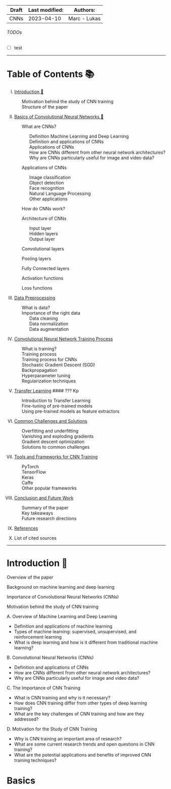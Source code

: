 | Draft | Last modified: | Authors:     |
|-------|----------------|--------------|
| CNNs  | 2023-04-10     | Marc - Lukas |

###### TODOs

- [ ] test

---

# Table of Contents 📚

1. <a href="#introduction">Introduction 📝</a>

    1. Motivation behind the study of CNN training
    2. Structure of the paper

2. <a href="#basics">Basics of Convolutional Neural Networks 🧠</a>

    1. What are CNNs?

        1. Definition Machine Learning and Deep Learning
        2. Definition and applications of CNNs
        3. Applications of CNNs
        4. How are CNNs different from other neural network architectures?
        5. Why are CNNs particularly useful for image and video data?

    2. Applications of CNNs
    
        1. Image classification
        2. Object detection
        3. Face recognition
        4. Natural Language Processing
        5. Other applications

    3. How do CNNs work?
    4. Architecture of CNNs

        1. Input layer
        2. Hidden layers
        3. Output layer

    5. Convolutional layers
    6. Pooling layers
    7. Fully Connected layers
    8. Activation functions
    9. Loss functions

3. <a href="#data-preprocessing">Data Preprocessing</a>

    1. What is data?
    2. Importance of the right data
        1. Data cleaning
        2. Data normalization
        3. Data augmentation

4. <a href="#training-process">Convolutional Neural Network Training Process</a>

    1. What is training?
    2. Training process
    3. Training process for CNNs
    4. Stochastic Gradient Descent (SGD)
    5. Backpropagation
    6. Hyperparameter tuning
    7. Regularization techniques

5. <a href="#transfer-learning">Transfer Learning</a> #### ??? Kp

    1. Introduction to Transfer Learning
    2. Fine-tuning of pre-trained models
    3. Using pre-trained models as feature extractors

6. <a href="#challenges">Common Challenges and Solutions</a>

    1. Overfitting and underfitting
    2. Vanishing and exploding gradients
    3. Gradient descent optimization
    4. Solutions to common challenges

7. <a href="#tools">Tools and Frameworks for CNN Training</a>

    1. PyTorch
    2. TensorFlow
    3. Keras
    4. Caffe
    5. Other popular frameworks

8. <a href="#conclusion">Conclusion and Future Work</a>

    1. Summary of the paper
    2. Key takeaways
    3. Future research directions

9. <a href="#references">References</a>

10. List of cited sources

---

# Introduction 📝 <a name="introduction"></a>

Overview of the paper

Background on machine learning and deep learning

Importance of Convolutional Neural Networks (CNNs)

Motivation behind the study of CNN training

A. Overview of Machine Learning and Deep Learning

- Definition and applications of machine learning
- Types of machine learning: supervised, unsupervised, and reinforcement learning
- What is deep learning and how is it different from traditional machine learning?

B. Convolutional Neural Networks (CNNs)

- Definition and applications of CNNs
- How are CNNs different from other neural network architectures?
- Why are CNNs particularly useful for image and video data?

C. The Importance of CNN Training

- What is CNN training and why is it necessary?
- How does CNN training differ from other types of deep learning training?
- What are the key challenges of CNN training and how are they addressed?

D. Motivation for the Study of CNN Training

- Why is CNN training an important area of research?
- What are some current research trends and open questions in CNN training?
- What are the potential applications and benefits of improved CNN training techniques?

# Basics

[//]: # (Styles used in this document)

<style type="text/css">
    ol { list-style-type: upper-roman; }
    ol ol { list-style-type: none }
    ol ol ol { list-style-type: none; }
</style>
